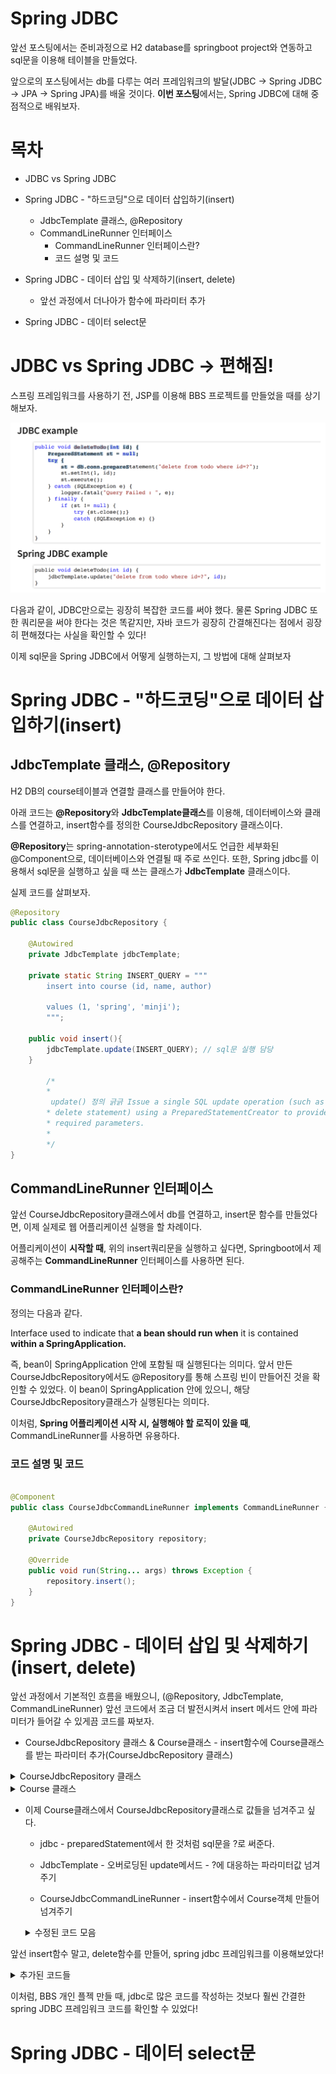 # Spring JDBC

앞선 포스팅에서는 준비과정으로 H2 database를 springboot project와 연동하고 sql문을 이용해 테이블을 만들었다.

앞으로의 포스팅에서는 db를 다루는 여러 프레임워크의 발달(JDBC -> Spring JDBC -> JPA -> Spring JPA)를 배울 것이다. **이번 포스팅**에서는, Spring JDBC에 대해 중점적으로 배워보자.

# 목차
- JDBC vs Spring JDBC

- Spring JDBC - "하드코딩"으로 데이터 삽입하기(insert)
    - JdbcTemplate 클래스, @Repository
    - CommandLineRunner 인터페이스
        - CommandLineRunner 인터페이스란?
        - 코드 설명 및 코드

- Spring JDBC - 데이터 삽입 및 삭제하기(insert, delete)
    - 앞선 과정에서 더나아가 함수에 파라미터 추가

- Spring JDBC - 데이터 select문

# JDBC vs Spring JDBC -> 편해짐!

스프링 프레임워크를 사용하기 전, JSP를 이용해 BBS 프로젝트를 만들었을 때를 상기해보자. 

![Alt text](images/image3.png)

다음과 같이, JDBC만으로는 굉장히 복잡한 코드를 써야 했다. 물론 Spring JDBC 또한 쿼리문을 써야 한다는 것은 똑같지만, 자바 코드가 굉장히 간결해진다는 점에서 굉장히 편해졌다는 사실을 확인할 수 있다!

이제 sql문을 Spring JDBC에서 어떻게 실행하는지, 그 방법에 대해 살펴보자

# Spring JDBC - "하드코딩"으로 데이터 삽입하기(insert)

## JdbcTemplate 클래스, @Repository

H2 DB의 course테이블과 연결할 클래스를 만들어야 한다.

아래 코드는 **@Repository**와 **JdbcTemplate클래스**를 이용해, 데이터베이스와 클래스를 연결하고, insert함수를 정의한 CourseJdbcRepository 클래스이다.

**@Repository**는 spring-annotation-sterotype에서도 언급한 세부화된 @Component으로, 데이터베이스와 연결될 때 주로 쓰인다. 또한, Spring jdbc를 이용해서 sql문을 실행하고 싶을 때 쓰는 클래스가 **JdbcTemplate** 클래스이다.

실제 코드를 살펴보자.

```java
@Repository
public class CourseJdbcRepository {

    @Autowired
    private JdbcTemplate jdbcTemplate;

    private static String INSERT_QUERY = """
        insert into course (id, name, author)

        values (1, 'spring', 'minji');
        """;
    
    public void insert(){
        jdbcTemplate.update(INSERT_QUERY); // sql문 실행 담당
    }

        /*
        * 
         update() 정의 긁긁 Issue a single SQL update operation (such as an insert, update or
        * delete statement) using a PreparedStatementCreator to provide SQL and any
        * required parameters.
        * 
        */
}
```

## CommandLineRunner 인터페이스

앞선 CourseJdbcRepository클래스에서 db를 연결하고, insert문 함수를 만들었다면, 이제 실제로 웹 어플리케이션 실행을 할 차례이다.

어플리케이션이 **시작할 때**, 위의 insert쿼리문을 실행하고 싶다면, Springboot에서 제공해주는 **CommandLineRunner** 인터페이스를 사용하면 된다.

### CommandLineRunner 인터페이스란?

정의는 다음과 같다.

Interface used to indicate that **a bean should run when** it is contained **within a SpringApplication.**

즉, bean이 SpringApplication 안에 포함될 때 실행된다는 의미다. 앞서 만든 CourseJdbcRepository에서도 @Repository를 통해 스프링 빈이 만들어진 것을 확인할 수 있었다. 이 bean이 SpringApplication 안에 있으니, 해당 CourseJdbcRepository클래스가 실행된다는 의미다.

이처럼, **Spring 어플리케이션 시작 시, 실행해야 할 로직이 있을 때**, CommandLineRunner를 사용하면 유용하다.

### 코드 설명 및 코드

```java

@Component
public class CourseJdbcCommandLineRunner implements CommandLineRunner {

    @Autowired
    private CourseJdbcRepository repository;

   	@Override
	public void run(String... args) throws Exception {
		repository.insert();
	}
}
```

# Spring JDBC - 데이터 삽입 및 삭제하기 (insert, delete)

앞선 과정에서 기본적인 흐름을 배웠으니, (@Repository, JdbcTemplate, CommandLineRunner) 앞선 코드에서 조금 더 발전시켜서 insert 메서드 안에 파라미터가 들어갈 수 있게끔 코드를 짜보자.

- CourseJdbcRepository 클래스 & Course클래스 - insert함수에 Course클래스를 받는 파라미터 추가(CourseJdbcRepository 클래스)

<details>
  <summary>CourseJdbcRepository 클래스</summary>
  
  ```java
  @Repository
  public class CourseJdbcRepository {

    @Autowired
    private JdbcTemplate jdbcTemplate;

    private static String INSERT_QUERY = """
        insert into course (id, name, author)
        values (1, 'spring', 'minji');
    """;
    
    // 파라미터 추가
    public void insert(Course course){
        jdbcTemplate.update(INSERT_QUERY); // sql문 실행 담당
    }

  }
  ```
</details>

<details>
    <summary>Course 클래스</summary>

    ```java
    public class Course {

    private long id;
    private String name;
    private String author;

    // constructors

    public Course() {

    }

    public Course(long id, String name, String author) {
        super();
        this.id = id;
        this.name = name;
        this.author = author;
    }

    // getters
    public long getId() {
        return id;
    }

    public String getName() {
        return name;
    }

    public String getAuthor() {
        return author;
    }

    // toString
    @Override
    public String toString() {
        return "Course [id=" + id + ", name=" + name + ", author=" + author + "]";
    }

    }
    ```
</details>

- 이제 Course클래스에서 CourseJdbcRepository클래스로 값들을 넘겨주고 싶다.
    - jdbc - preparedStatement에서 한 것처럼 sql문을 ?로 써준다.

    - JdbcTemplate - 오버로딩된 update메서드 - ?에 대응하는 파라미터값 넘겨주기

    - CourseJdbcCommandLineRunner - insert함수에서 Course객체 만들어 넘겨주기

    <details>
      <summary>수정된 코드 모음</summary>
      
      ```java
        // CourseJdbcRepository.java
        @Repository
        public class CourseJdbcRepository {

            @Autowired
            private JdbcTemplate JdbcTemplate;

            private static String INSERT_QUERY = """
                    insert into course (id, name, author)

                    values (?, ?, ?);
                    """;

            public void insert(Course course) {
                JdbcTemplate.update(INSERT_QUERY,

                        course.getId(), course.getName(), course.getAuthor());

            }
        }

        // CourseJdbcCommandLineRunner.java
        @Component
        public class CourseJdbcCommandLineRunner implements CommandLineRunner {

            @Autowired
            private CourseJdbcRepository repository;

            @Override
            public void run(String... args) throws Exception {
                repository.insert(new Course(2, "db", "minji2"));

            }

        }
      ```
    </details>

앞선 insert함수 말고, delete함수를 만들어, spring jdbc 프레임워크를 이용해보았다!

<details>
    <summary>추가된 코드들</summary>

    ```java
    // CourseJdbcRepository 

    @Repository
    public class CourseJdbcRepository {

        @Autowired
        private JdbcTemplate JdbcTemplate;

        private static String INSERT_QUERY = """
                insert into course (id, name, author)

                values (?, ?, ?);
                """;

        private static String DELETE_QUERY = """
                delete from course where id = ?;
                """;

        public void insert(Course course) {
            JdbcTemplate.update(INSERT_QUERY,

                    course.getId(), course.getName(), course.getAuthor());

        }

        public void delete(int id) {
            springJdbcTemplete.update(DELETE_QUERY, id);
        }
    }

    // CourseJdbcCommandLineRunner

    @Component
    public class CourseJdbcCommandLineRunner implements CommandLineRunner {

        @Autowired
        private CourseJdbcRepository repository;

        @Override
        public void run(String... args) throws Exception {
            // TODO Auto-generated method stub
            repository.insert(new Course(2, "db", "minji2"));
            repository.insert(new Course(3, "java", "minji3"));
            repository.insert(new Course(4, "spring", "minji4"));

            repository.delete(2);

        }

    }
    ```  
</details>

이처럼, BBS 개인 플젝 만들 때, jdbc로 많은 코드를 작성하는 것보다 훨씬 간결한 spring JDBC 프레임워크 코드를 확인할 수 있었다!

# Spring JDBC - 데이터 select문